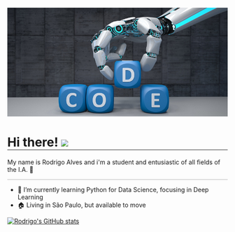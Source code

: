 ![](imagemreduzida.png)

<h1 style="border:solid; border-width: 0 0 1px 0"> Hi there!  <img src="https://raw.githubusercontent.com/MartinHeinz/MartinHeinz/master/wave.gif" width="30px"></h1>
My name is Rodrigo Alves and i'm a student and entusiastic of all fields of the I.A. 🤖

<hr style="opacity:0.3">

- 🌱 I’m currently learning Python for Data Science, focusing in Deep Learning
- 🏠 Living in São Paulo, but available to move


[![Rodrigo's GitHub stats](https://github-readme-stats.vercel.app/api?username=rodrigo-br&hide=stars&show_icons=true&theme=algolia)](https://github.com/anuraghazra/github-readme-stats)
